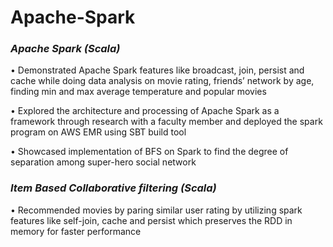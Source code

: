 # Apache-Spark
### _Apache Spark	(Scala)_											    

•	Demonstrated Apache Spark features like broadcast, join, persist and cache while doing data analysis on movie rating, friends’ network by age, finding min and max average temperature and popular movies

•	Explored the architecture and processing of Apache Spark as a framework through research with a faculty member and deployed the spark program on AWS EMR using SBT build tool

•	Showcased implementation of BFS on Spark to find the degree of separation among super-hero social network

### _Item Based Collaborative filtering (Scala)_								    

•	Recommended movies by paring similar user rating by utilizing spark features like self-join, cache and persist which preserves the RDD in memory for faster performance
